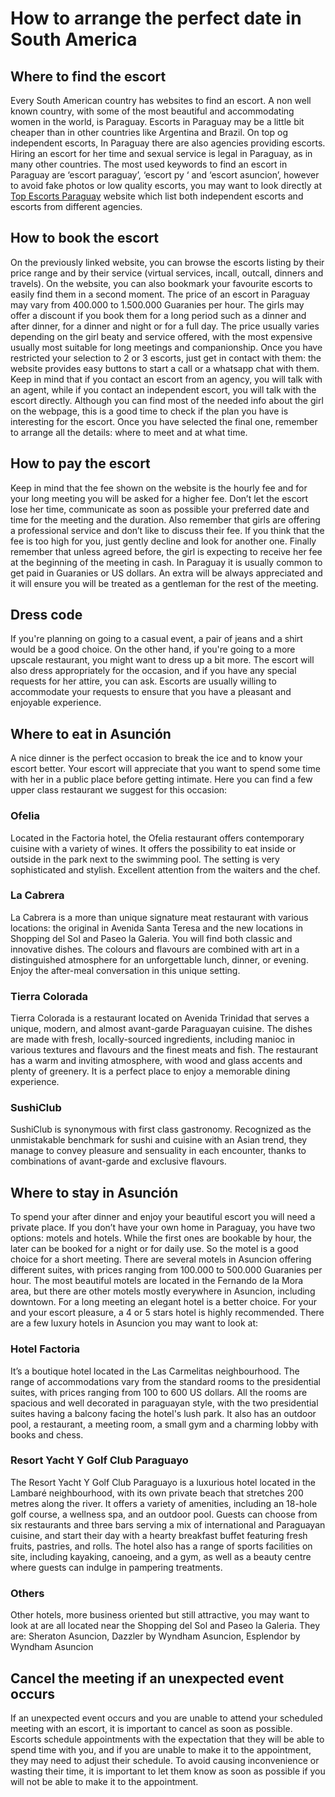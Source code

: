 # How to arrange the perfect date in South America

## Where to find the escort
Every South American country has websites to find an escort. 
A non well known country, with some of the most beautiful and accommodating women in the world, is Paraguay.
Escorts in Paraguay may be a little bit cheaper than in other countries like Argentina and Brazil.
On top og independent escorts, In Paraguay there are also agencies providing escorts.
Hiring an escort for her time and sexual service is legal in Paraguay, as in many other countries. 
The most used keywords to find an escort in Paraguay are ‘escort paraguay’, ‘escort py ‘ and ‘escort asuncion’, however to avoid fake photos or low quality escorts, you may want to look directly at [Top Escorts Paraguay](https://paraguayxp.com/en) website which list both independent escorts and escorts from different agencies.

## How to book the escort
On the previously linked website, you can browse the escorts listing by their price range and by their service (virtual services, incall, outcall, dinners and travels).
On the website, you can also bookmark your favourite escorts to easily find them in a second moment.
The price of an escort in Paraguay may vary from 400.000 to 1.500.000 Guaranies per hour.
The girls may offer a discount if you book them for a long period such as a dinner and after dinner, for a dinner and night or for a full day.
The price usually varies depending on the girl beaty and service offered, with the most expensive usually most suitable for long meetings and companionship.
Once you have restricted your selection to 2 or 3 escorts, just get in contact with them: the website provides easy buttons to start a call or a whatsapp chat with them.
Keep in mind that if you contact an escort from an agency, you will talk with an agent, while if you contact an independent escort, you will talk with the escort directly.
Although you can find most of the needed info about the girl on the webpage, this is a good time to check if the plan you have is interesting for the escort. 
Once you have selected the final one, remember to arrange all the details: where to meet and at what time.

## How to pay the escort
Keep in mind that the fee shown on the website is the hourly fee and for your long meeting you will be asked for a higher fee.
Don’t let the escort lose her time, communicate as soon as possible your preferred date and  time for the meeting and the duration.
Also remember that girls are offering a professional service and don’t like to discuss their fee. If you think that the fee is too high for you, just gently decline and look for another one.
Finally remember that unless agreed before, the girl is expecting to receive her fee at the beginning of the meeting in cash. In Paraguay it is usually common to get paid in Guaranies or US dollars.
An extra will be always appreciated and it will ensure you will be treated as a gentleman for the rest of the meeting.

## Dress code
If you're planning on going to a casual event, a pair of jeans and a shirt would be a good choice. On the other hand, if you're going to a more upscale restaurant, you might want to dress up a bit more.
The escort will also dress appropriately for the occasion, and if you have any special requests for her attire, you can ask. Escorts are usually willing to accommodate your requests to ensure that you have a pleasant and enjoyable experience.

## Where to eat in Asunción
A nice dinner is the perfect occasion to break the ice and to know your escort better. Your escort will appreciate that you want to spend some time with her in a public place before getting intimate.
Here you can find a few upper class restaurant we suggest for this occasion: 

### Ofelia
Located in the Factoria hotel, the Ofelia restaurant  offers contemporary cuisine with a variety of wines.
It offers the possibility to eat inside or outside in the park next to the swimming pool.
The setting is very sophisticated and stylish. Excellent attention from the waiters and the chef.

### La Cabrera
La Cabrera is a more than unique signature meat restaurant with various locations: the original in Avenida Santa Teresa and the new locations in Shopping del Sol and Paseo la Galeria.
You will find both classic and innovative dishes. The colours and flavours are combined with art in a distinguished atmosphere for an unforgettable lunch, dinner, or evening. Enjoy the after-meal conversation in this unique setting.

### Tierra Colorada
Tierra Colorada is a restaurant located on Avenida Trinidad that serves a unique, modern, and almost avant-garde Paraguayan cuisine. The dishes are made with fresh, locally-sourced ingredients, including manioc in various textures and flavours and the finest meats and fish.
The restaurant has a warm and inviting atmosphere, with wood and glass accents and plenty of greenery. It is a perfect place to enjoy a memorable dining experience.

### SushiClub
SushiClub is synonymous with first class gastronomy. Recognized as the unmistakable benchmark for sushi and cuisine with an Asian trend, they manage to convey pleasure and sensuality in each encounter, thanks to combinations of avant-garde and exclusive flavours.

## Where to stay in Asunción
To spend your after dinner and enjoy your beautiful escort you will need a private place.
If you don’t have your own home in Paraguay, you have two options: motels and hotels.
While the first ones are bookable by hour, the later can be booked for a night or for daily use.
So the motel is a good choice for a short meeting. There are several motels in Asuncion offering different suites, with prices ranging from 100.000 to 500.000 Guaranies per hour.
The most beautiful motels are located in the Fernando de la Mora area, but there are other motels mostly everywhere in Asuncion, including downtown.
For a long meeting an elegant hotel is a better choice. For your and your escort pleasure, a 4 or 5 stars hotel is highly recommended. There are a few luxury hotels in Asuncion you may want to look at:

### Hotel Factoria
It’s a boutique hotel located in the Las Carmelitas neighbourhood.
The range of accommodations vary from the standard rooms to the presidential suites, with prices ranging from 100 to 600 US dollars.
All the rooms are spacious and well decorated in paraguayan style, with the two presidential suites having a balcony facing the hotel's lush park.
It also has an outdoor pool, a restaurant, a meeting room, a small gym and a charming lobby with books and chess. 

### Resort Yacht Y Golf Club Paraguayo
The Resort Yacht Y Golf Club Paraguayo is a luxurious hotel located in the Lambaré neighbourhood, with its own private beach that stretches 200 metres along the river.
It offers a variety of amenities, including an 18-hole golf course, a wellness spa, and an outdoor pool. Guests can choose from six restaurants and three bars serving a mix of international and Paraguayan cuisine, and start their day with a hearty breakfast buffet featuring fresh fruits, pastries, and rolls.
The hotel also has a range of sports facilities on site, including kayaking, canoeing, and a gym, as well as a beauty centre where guests can indulge in pampering treatments.

### Others
Other hotels, more business oriented but still attractive, you may want to look at are all located near the Shopping del Sol and Paseo la Galeria. They are: Sheraton Asuncion, Dazzler by Wyndham Asuncion, Esplendor by Wyndham Asuncion

## Cancel the meeting if an unexpected event occurs
If an unexpected event occurs and you are unable to attend your scheduled meeting with an escort, it is important to cancel as soon as possible.
Escorts schedule appointments with the expectation that they will be able to spend time with you, and if you are unable to make it to the appointment, they may need to adjust their schedule.
To avoid causing inconvenience or wasting their time, it is important to let them know as soon as possible if you will not be able to make it to the appointment.
